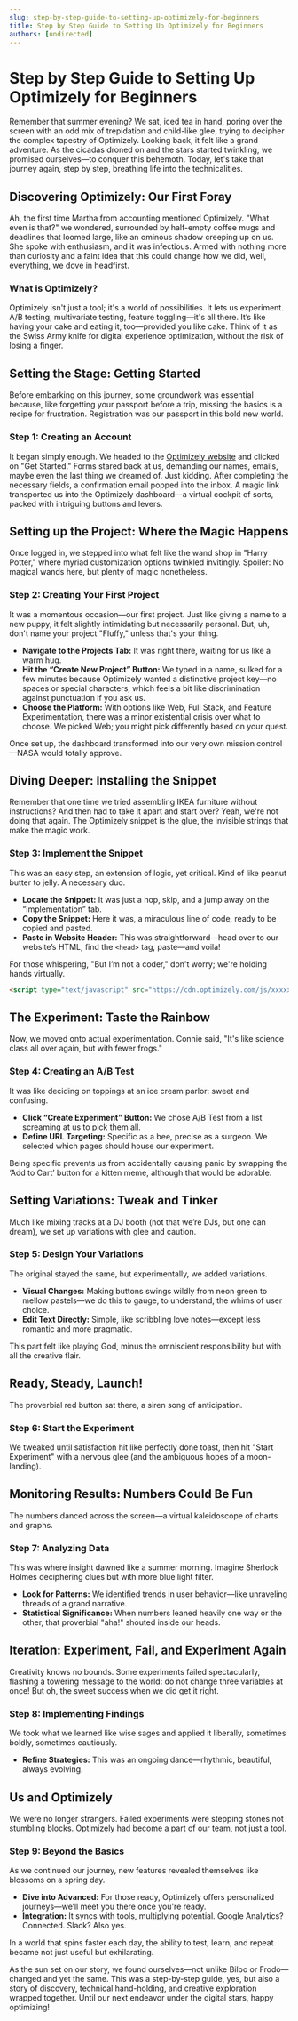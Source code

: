 ```yaml
---
slug: step-by-step-guide-to-setting-up-optimizely-for-beginners
title: Step by Step Guide to Setting Up Optimizely for Beginners
authors: [undirected]
---
```



# Step by Step Guide to Setting Up Optimizely for Beginners

Remember that summer evening? We sat, iced tea in hand, poring over the screen with an odd mix of trepidation and child-like glee, trying to decipher the complex tapestry of Optimizely. Looking back, it felt like a grand adventure. As the cicadas droned on and the stars started twinkling, we promised ourselves—to conquer this behemoth. Today, let's take that journey again, step by step, breathing life into the technicalities.

## Discovering Optimizely: Our First Foray

Ah, the first time Martha from accounting mentioned Optimizely. "What even is that?" we wondered, surrounded by half-empty coffee mugs and deadlines that loomed large, like an ominous shadow creeping up on us. She spoke with enthusiasm, and it was infectious. Armed with nothing more than curiosity and a faint idea that this could change how we did, well, everything, we dove in headfirst.

### What is Optimizely?

Optimizely isn't just a tool; it's a world of possibilities. It lets us experiment. A/B testing, multivariate testing, feature toggling—it's all there. It’s like having your cake and eating it, too—provided you like cake. Think of it as the Swiss Army knife for digital experience optimization, without the risk of losing a finger.

## Setting the Stage: Getting Started

Before embarking on this journey, some groundwork was essential because, like forgetting your passport before a trip, missing the basics is a recipe for frustration. Registration was our passport in this bold new world.

### Step 1: Creating an Account

It began simply enough. We headed to the [Optimizely website](https://www.optimizely.com) and clicked on "Get Started." Forms stared back at us, demanding our names, emails, maybe even the last thing we dreamed of. Just kidding. After completing the necessary fields, a confirmation email popped into the inbox. A magic link transported us into the Optimizely dashboard—a virtual cockpit of sorts, packed with intriguing buttons and levers.

## Setting up the Project: Where the Magic Happens

Once logged in, we stepped into what felt like the wand shop in "Harry Potter," where myriad customization options twinkled invitingly. Spoiler: No magical wands here, but plenty of magic nonetheless. 

### Step 2: Creating Your First Project

It was a momentous occasion—our first project. Just like giving a name to a new puppy, it felt slightly intimidating but necessarily personal. But, uh, don't name your project "Fluffy," unless that's your thing.

- **Navigate to the Projects Tab:** It was right there, waiting for us like a warm hug.
- **Hit the “Create New Project” Button:** We typed in a name, sulked for a few minutes because Optimizely wanted a distinctive project key—no spaces or special characters, which feels a bit like discrimination against punctuation if you ask us.
- **Choose the Platform:** With options like Web, Full Stack, and Feature Experimentation, there was a minor existential crisis over what to choose. We picked Web; you might pick differently based on your quest.

Once set up, the dashboard transformed into our very own mission control—NASA would totally approve.

## Diving Deeper: Installing the Snippet

Remember that one time we tried assembling IKEA furniture without instructions? And then had to take it apart and start over? Yeah, we're not doing that again. The Optimizely snippet is the glue, the invisible strings that make the magic work.

### Step 3: Implement the Snippet

This was an easy step, an extension of logic, yet critical. Kind of like peanut butter to jelly. A necessary duo.

- **Locate the Snippet:** It was just a hop, skip, and a jump away on the “Implementation” tab.
- **Copy the Snippet:** Here it was, a miraculous line of code, ready to be copied and pasted.
- **Paste in Website Header:** This was straightforward—head over to our website’s HTML, find the `<head>` tag, paste—and voila! 

For those whispering, "But I’m not a coder," don't worry; we're holding hands virtually.

```html
<script type="text/javascript" src="https://cdn.optimizely.com/js/xxxxxxx.js"></script>
```

## The Experiment: Taste the Rainbow

Now, we moved onto actual experimentation. Connie said, "It's like science class all over again, but with fewer frogs."

### Step 4: Creating an A/B Test

It was like deciding on toppings at an ice cream parlor: sweet and confusing.

- **Click “Create Experiment” Button:** We chose A/B Test from a list screaming at us to pick them all.
- **Define URL Targeting:** Specific as a bee, precise as a surgeon. We selected which pages should house our experiment.

Being specific prevents us from accidentally causing panic by swapping the ‘Add to Cart’ button for a kitten meme, although that would be adorable.

## Setting Variations: Tweak and Tinker

Much like mixing tracks at a DJ booth (not that we’re DJs, but one can dream), we set up variations with glee and caution.

### Step 5: Design Your Variations

The original stayed the same, but experimentally, we added variations.

- **Visual Changes:** Making buttons swings wildly from neon green to mellow pastels—we do this to gauge, to understand, the whims of user choice.
- **Edit Text Directly:** Simple, like scribbling love notes—except less romantic and more pragmatic.

This part felt like playing God, minus the omniscient responsibility but with all the creative flair.

## Ready, Steady, Launch!

The proverbial red button sat there, a siren song of anticipation. 

### Step 6: Start the Experiment

We tweaked until satisfaction hit like perfectly done toast, then hit "Start Experiment" with a nervous glee (and the ambiguous hopes of a moon-landing).

## Monitoring Results: Numbers Could Be Fun

The numbers danced across the screen—a virtual kaleidoscope of charts and graphs.

### Step 7: Analyzing Data

This was where insight dawned like a summer morning. Imagine Sherlock Holmes deciphering clues but with more blue light filter.

- **Look for Patterns:** We identified trends in user behavior—like unraveling threads of a grand narrative.
- **Statistical Significance:** When numbers leaned heavily one way or the other, that proverbial "aha!" shouted inside our heads.

## Iteration: Experiment, Fail, and Experiment Again

Creativity knows no bounds. Some experiments failed spectacularly, flashing a towering message to the world: do not change three variables at once! But oh, the sweet success when we did get it right.

### Step 8: Implementing Findings

We took what we learned like wise sages and applied it liberally, sometimes boldly, sometimes cautiously. 

- **Refine Strategies:** This was an ongoing dance—rhythmic, beautiful, always evolving.

## Us and Optimizely

We were no longer strangers. Failed experiments were stepping stones not stumbling blocks. Optimizely had become a part of our team, not just a tool.

### Step 9: Beyond the Basics

As we continued our journey, new features revealed themselves like blossoms on a spring day.

- **Dive into Advanced:** For those ready, Optimizely offers personalized journeys—we’ll meet you there once you're ready.
- **Integration:** It syncs with tools, multiplying potential. Google Analytics? Connected. Slack? Also yes.
  
In a world that spins faster each day, the ability to test, learn, and repeat became not just useful but exhilarating.

As the sun set on our story, we found ourselves—not unlike Bilbo or Frodo—changed and yet the same. This was a step-by-step guide, yes, but also a story of discovery, technical hand-holding, and creative exploration wrapped together. Until our next endeavor under the digital stars, happy optimizing!